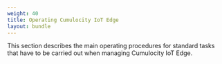 ```yaml
---
weight: 40
title: Operating Cumulocity IoT Edge
layout: bundle
---
```


This section describes the main operating procedures for standard tasks that have to be carried out when managing Cumulocity IoT Edge. 
